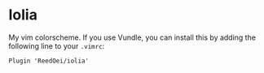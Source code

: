 # Iolia

My vim colorscheme.
If you use Vundle, you can install this by adding the following line to your `.vimrc`:

```
Plugin 'ReedOei/iolia'
```


